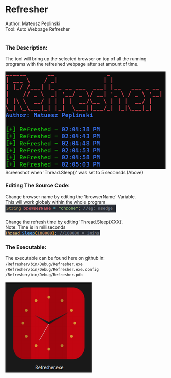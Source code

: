 # Refresher
Author: Mateusz Peplinski
<br /> 
Tool: Auto Webpage Refresher 
<br />
<br />
### The Description:
The tool will bring up the selected browser on top of all the running programs with the refreshed webpage after set amount of time. <br />

![main](screenshots/Screenshot1.png) <br />
Screenshot when 'Thread.Sleep()' was set to 5 seconsds (Above)<br />
### Editing The Source Code:
Change browser name by editing the 'browserName' Variable.<br />
This will work globaly within the whole program<br />
![screenshot1](screenshots/Screenshot2.png)<br />
<br />
Change the refresh time by editing 'Thread.Sleep(XXX)'.<br />
Note: Time is in milliseconds<br />
![screenshot2](screenshots/Screenshot3.png)<br />


### The Executable:
The executable can be found here on github in: <br />
``
/Refresher/bin/Debug/Refresher.exe
``<br />
``
/Refresher/bin/Debug/Refresher.exe.config
``<br />
``
/Refresher/bin/Debug/Refresher.pdb
``
<br />
<br />
![screenshot3](screenshots/Screenshot4.png)<br />

